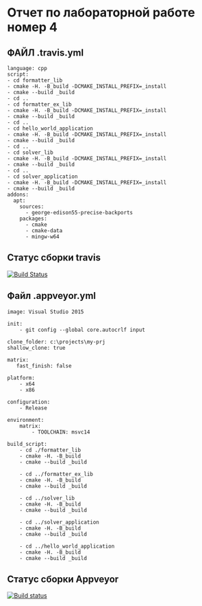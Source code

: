 # Отчет по лабораторной работе номер 4


## ФАЙЛ .travis.yml
	
	language: cpp
	script:
	- cd formatter_lib
	- cmake -H. -B_build -DCMAKE_INSTALL_PREFIX=_install
	- cmake --build _build
	- cd ..
	- cd formatter_ex_lib
	- cmake -H. -B_build -DCMAKE_INSTALL_PREFIX=_install
	- cmake --build _build
	- cd ..
	- cd hello_world_application
	- cmake -H. -B_build -DCMAKE_INSTALL_PREFIX=_install
	- cmake --build _build
	- cd ..
	- cd solver_lib
	- cmake -H. -B_build -DCMAKE_INSTALL_PREFIX=_install
	- cmake --build _build
	- cd ..
	- cd solver_application
	- cmake -H. -B_build -DCMAKE_INSTALL_PREFIX=_install
	- cmake --build _build
	addons:
	  apt:
	    sources:
	      - george-edison55-precise-backports
	    packages:
	      - cmake
	      - cmake-data
	      - mingw-w64
	      
## Статус сборки travis

[![Build Status](https://travis-ci.com/Nikita0042/lab04.svg?branch=master)](https://travis-ci.com/Nikita0042/lab04)
      
## Файл .appveyor.yml

	image: Visual Studio 2015
	
	init:
	    - git config --global core.autocrlf input

	clone_folder: c:\projects\my-prj 
	shallow_clone: true
	
	matrix:
 	   fast_finish: false
	
	platform:
	    - x64
	    - x86
	
	configuration:
	    - Release
	
	environment:
	    matrix:
	        - TOOLCHAIN: msvc14
	
	build_script:
	    - cd ./formatter_lib
	    - cmake -H. -B_build
	    - cmake --build _build
	
	    - cd ../formatter_ex_lib
	    - cmake -H. -B_build
	    - cmake --build _build
	
	    - cd ../solver_lib
	    - cmake -H. -B_build
	    - cmake --build _build
	
	    - cd ../solver_application
	    - cmake -H. -B_build
	    - cmake --build _build
	
	    - cd ../hello_world_application
	    - cmake -H. -B_build
	    - cmake --build _build
	
## Статус сборки Appveyor

[![Build status](https://ci.appveyor.com/api/projects/status/0krxmv9rf002k4gs?svg=true)](https://ci.appveyor.com/project/Nikita0042/lab04)
